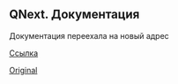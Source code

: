 ## QNext. Документация

Документация переехала на новый адрес

[Ссылка](/docs-test/_export)
  
[Original](https://telegra.ph/Katalog-10-31-3)
